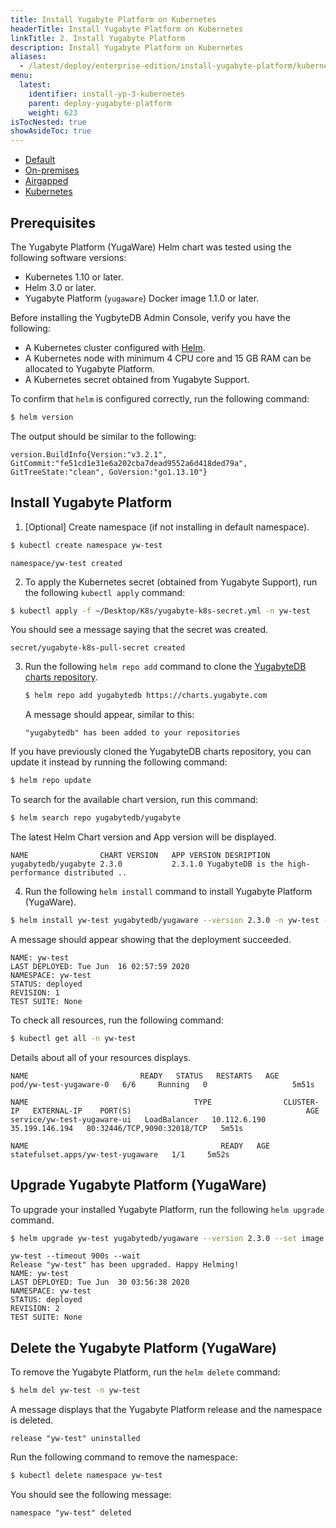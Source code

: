```yaml
---
title: Install Yugabyte Platform on Kubernetes
headerTitle: Install Yugabyte Platform on Kubernetes
linkTitle: 2. Install Yugabyte Platform
description: Install Yugabyte Platform on Kubernetes
aliases:
  - /latest/deploy/enterprise-edition/install-yugabyte-platform/kubernetes
menu:
  latest:
    identifier: install-yp-3-kubernetes
    parent: deploy-yugabyte-platform
    weight: 623
isTocNested: true
showAsideToc: true
---
```


<ul class="nav nav-tabs-alt nav-tabs-yb">

  <li >
    <a href="/latest/yugabyte-platform/deploy/install-yugabyte-platform/default" class="nav-link">
      <i class="fas fa-cloud"></i>
      Default
    </a>
  </li>

  <li >
    <a href="/latest/yugabyte-platform/deploy/install-yugabyte-platform/on-premises" class="nav-link">
      <i class="fas fa-cloud"></i>
      On-premises
    </a>
  </li>

  <li >
    <a href="/latest/yugabyte-platform/deploy/install-yugabyte-platform/airgapped" class="nav-link">
      <i class="fas fa-unlink"></i>
      Airgapped
    </a>
  </li>

  <li>
    <a href="/latest/yugabyte-platform/deploy/install-yugabyte-platform/kubernetes" class="nav-link active">
      <i class="fas fa-cubes" aria-hidden="true"></i>
      Kubernetes
    </a>
  </li>

</ul>

## Prerequisites

The Yugabyte Platform (YugaWare) Helm chart was tested using the following software versions:

- Kubernetes 1.10 or later.
- Helm 3.0 or later.
- Yugabyte Platform (`yugaware`) Docker image 1.1.0 or later.

Before installing the YugbyteDB Admin Console, verify you have the following:

- A Kubernetes cluster configured with [Helm](https://helm.sh/).
- A Kubernetes node with minimum 4 CPU core and 15 GB RAM can be allocated to Yugabyte Platform.
- A Kubernetes secret obtained from Yugabyte Support.

To confirm that `helm` is configured correctly, run the following command:

```sh
$ helm version
```

The output should be similar to the following:

```
version.BuildInfo{Version:"v3.2.1", GitCommit:"fe51cd1e31e6a202cba7dead9552a6d418ded79a", GitTreeState:"clean", GoVersion:"go1.13.10"}
```

## Install Yugabyte Platform

1. [Optional] Create namespace (if not installing in default namespace).

```sh
$ kubectl create namespace yw-test
```

```
namespace/yw-test created
```

2. To apply the Kubernetes secret (obtained from Yugabyte Support), run the following `kubectl apply` command:

```sh
$ kubectl apply -f ~/Desktop/K8s/yugabyte-k8s-secret.yml -n yw-test
```

You should see a message saying that the secret was created.

```
secret/yugabyte-k8s-pull-secret created
```

3. Run the following `helm repo add` command to clone the [YugabyteDB charts repository](https://charts.yugabyte.com/).

    ```sh
    $ helm repo add yugabytedb https://charts.yugabyte.com
    ```

    A message should appear, similar to this:

    ```
    "yugabytedb" has been added to your repositories
    ```

If you have previously cloned the YugabyteDB charts repository, you can update it instead by running the following command:

```sh
$ helm repo update
```

To search for the available chart version, run this command:

```sh
$ helm search repo yugabytedb/yugabyte
```

The latest Helm Chart version and App version will be displayed.

```
NAME               	CHART VERSION	APP VERSION	DESRIPTION                                       
yugabytedb/yugabyte	2.3.0        	2.3.1.0	YugabyteDB is the high-performance distributed ..
```

4. Run the following `helm install` command to install Yugabyte Platform (YugaWare).

```sh
$ helm install yw-test yugabytedb/yugaware --version 2.3.0 -n yw-test --wait
```

A message should appear showing that the deployment succeeded.

```
NAME: yw-test
LAST DEPLOYED: Tue Jun  16 02:57:59 2020
NAMESPACE: yw-test
STATUS: deployed
REVISION: 1
TEST SUITE: None
```

To check all resources, run the following command:

```sh
$ kubectl get all -n yw-test
```

Details about all of your resources displays.

```
NAME                         READY   STATUS   RESTARTS   AGE
pod/yw-test-yugaware-0   6/6     Running   0                   5m51s

NAME                                     TYPE                CLUSTER-IP   EXTERNAL-IP    PORT(S)                                       AGE
service/yw-test-yugaware-ui   LoadBalancer   10.112.6.190   35.199.146.194   80:32446/TCP,9090:32018/TCP   5m51s

NAME                                           READY   AGE
statefulset.apps/yw-test-yugaware   1/1     5m52s
```

## Upgrade Yugabyte Platform (YugaWare)

To upgrade your installed Yugabyte Platform, run the following `helm upgrade` command.

```sh
$ helm upgrade yw-test yugabytedb/yugaware --version 2.3.0 --set image.tag=2.3.1.0-b15 -n yw-test
```

```
yw-test --timeout 900s --wait
Release "yw-test" has been upgraded. Happy Helming!
NAME: yw-test
LAST DEPLOYED: Tue Jun  30 03:56:38 2020
NAMESPACE: yw-test
STATUS: deployed
REVISION: 2
TEST SUITE: None
```

## Delete the Yugabyte Platform (YugaWare)

To remove the Yugabyte Platform, run the `helm delete` command:

```sh
$ helm del yw-test -n yw-test
```

A message displays that the Yugabyte Platform release and the namespace is deleted.

```
release "yw-test" uninstalled
```

Run the following command to remove the namespace:

```sh
$ kubectl delete namespace yw-test
```

You should see the following message:

```
namespace "yw-test" deleted
```

